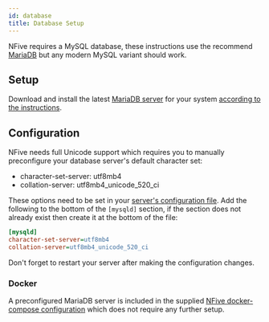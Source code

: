 ```yaml
---
id: database
title: Database Setup
---
```


NFive requires a MySQL database, these instructions use the recommend [MariaDB](https://mariadb.org/) but any modern MySQL variant should work.

## Setup

Download and install the latest [MariaDB server](https://downloads.mariadb.org/) for your system [according to the instructions](https://mariadb.com/kb/en/library/binary-packages/).

## Configuration

NFive needs full Unicode support which requires you to manually preconfigure your database server's default character set:
* character-set-server: utf8mb4
* collation-server: utf8mb4_unicode_520_ci

These options need to be set in your [server's configuration file](https://mariadb.com/kb/en/library/configuring-mariadb-with-option-files/#option-file-locations). Add the following to the bottom of the `[mysqld]` section, if the section does not already exist then create it at the bottom of the file:

```ini
[mysqld]
character-set-server=utf8mb4
collation-server=utf8mb4_unicode_520_ci
```

Don't forget to restart your server after making the configuration changes.

### Docker
A preconfigured MariaDB server is included in the supplied [NFive docker-compose configuration](https://github.com/NFive/NFive/blob/master/docker-compose.yml) which does not require any further setup.
